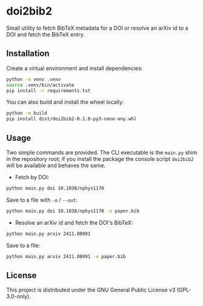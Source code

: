 # doi2bib2

Small utility to fetch BibTeX metadata for a DOI or resolve an arXiv id to a DOI
and fetch the BibTeX entry.

## Installation

Create a virtual environment and install dependencies:

```bash
python -m venv .venv
source .venv/bin/activate
pip install -r requirements.txt
```

You can also build and install the wheel locally:

```bash
python -m build
pip install dist/doi2bib2-0.1.0-py3-none-any.whl
```

## Usage

Two simple commands are provided. The CLI executable is the `main.py` shim in the
repository root; if you install the package the console script `doi2bib2` will be
available and behaves the same.

- Fetch by DOI:

```bash
python main.py doi 10.1038/nphys1170
```

Save to a file with `-o` / `--out`:

```bash
python main.py doi 10.1038/nphys1170 -o paper.bib
```

- Resolve an arXiv id and fetch the DOI's BibTeX:

```bash
python main.py arxiv 2411.08091
```

Save to a file:

```bash
python main.py arxiv 2411.08091 -o paper.bib
```

License
-------
This project is distributed under the GNU General Public License v3 (GPL-3.0-only).
